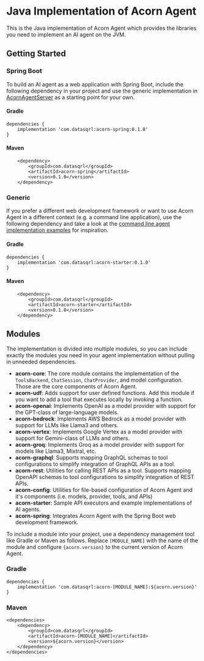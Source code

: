 # Java Implementation of Acorn Agent

This is the Java implementation of Acorn Agent which provides the libraries you need to implement an AI agent on the JVM.

## Getting Started

### Spring Boot

To build an AI agent as a web application with Spring Boot, include the following dependency in your project and use the generic implementation in [AcornAgentServer](acorn-spring/src/main/java/com/datasqrl/ai/spring/AcornAgentServer.java) as a starting point for your own.

#### Gradle

```text
dependencies {
    implementation 'com.datasqrl:acorn-spring:0.1.0'
}
```

#### Maven

```text
    <dependency>
        <groupId>com.datasqrl</groupId>
        <artifactId>acorn-spring</artifactId>
        <version>0.1.0</version>
    </dependency>
```

### Generic

If you prefer a different web development framework or want to use Acorn Agent in a different context (e.g. a command line application), use the following dependency and take a look at the [command line agent implementation examples](acorn-starter/src/test/java/com/datasqrl/ai/example) for inspiration.

#### Gradle

```text
dependencies {
    implementation 'com.datasqrl:acorn-starter:0.1.0'
}
```

#### Maven

```text
    <dependency>
        <groupId>com.datasqrl</groupId>
        <artifactId>acorn-starter</artifactId>
        <version>0.1.0</version>
    </dependency>
```

## Modules

The implementation is divided into multiple modules, so you can include exactly the modules you need in your agent implementation without pulling in unneeded dependencies.

* **acorn-core**: The core module contains the implementation of the `ToolsBackend`, `ChatSession`, `ChatProvider`, and model configuration. Those are the core components of Acorn Agent.
* **acorn-udf**: Adds support for user defined functions. Add this module if you want to add a tool that executes locally by invoking a function.
* **acorn-openai**: Implements OpenAI as a model provider with support for the GPT-class of large-language models.
* **acorn-bedrock**: Implements AWS Bedrock as a model provider with support for LLMs like Llama3 and others.
* **acorn-vertex**: Implements Google Vertex as a model provider with support for Gemini-class of LLMs and others.
* **acorn-groq**: Implements Groq as a model provider with support for models like Llama3, Mixtral, etc.
* **acorn-graphql**: Supports mapping GraphQL schemas to tool configurations to simplify integration of GraphQL APIs as a tool.
* **acorn-rest**: Utilities for calling REST APIs as a tool. Supports mapping OpenAPI schemas to tool configurations to simplify integration of REST APIs.
* **acorn-config**: Utilities for file-based configuration of Acorn Agent and it's components (i.e. models, provider, tools, and APIs)
* **acorn-starter**: Sample API executors and example implementations of AI agents.
* **acorn-spring**: Integrates Acorn Agent with the Spring Boot web development framework.

To include a module into your project, use a dependency management tool like Gradle or Maven as follows. Replace `[MODULE_NAME]` with the name of the module and configure `{acorn.version}` to the current version of Acorn Agent.

### Gradle

```text title='Gradle'
dependencies {
    implementation 'com.datasqrl:acorn-[MODULE_NAME]:${acorn.version}'
}
```

### Maven

```text title='Maven'
<dependencies>
    <dependency>
        <groupId>com.datasqrl</groupId>
        <artifactId>acorn-[MODULE_NAME]</artifactId>
        <version>${acorn.version}</version>
    </dependency>
</dependencies>
```